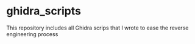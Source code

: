 # ghidra_scripts
This repository includes all Ghidra scrips that I wrote to ease the reverse engineering process
